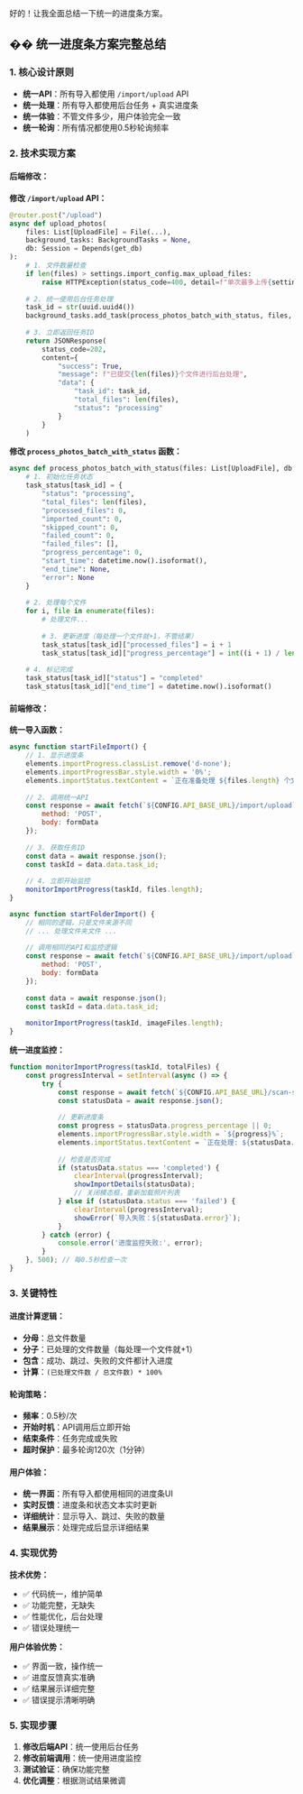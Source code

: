 好的！让我全面总结一下统一的进度条方案。

## �� 统一进度条方案完整总结

### **1. 核心设计原则**
- **统一API**：所有导入都使用 `/import/upload` API
- **统一处理**：所有导入都使用后台任务 + 真实进度条
- **统一体验**：不管文件多少，用户体验完全一致
- **统一轮询**：所有情况都使用0.5秒轮询频率

### **2. 技术实现方案**

#### **后端修改：**

**修改 `/import/upload` API：**
```python
@router.post("/upload")
async def upload_photos(
    files: List[UploadFile] = File(...),
    background_tasks: BackgroundTasks = None,
    db: Session = Depends(get_db)
):
    # 1. 文件数量检查
    if len(files) > settings.import_config.max_upload_files:
        raise HTTPException(status_code=400, detail=f"单次最多上传{settings.import_config.max_upload_files}个文件")
    
    # 2. 统一使用后台任务处理
    task_id = str(uuid.uuid4())
    background_tasks.add_task(process_photos_batch_with_status, files, db, task_id)
    
    # 3. 立即返回任务ID
    return JSONResponse(
        status_code=202,
        content={
            "success": True,
            "message": f"已提交{len(files)}个文件进行后台处理",
            "data": {
                "task_id": task_id,
                "total_files": len(files),
                "status": "processing"
            }
        }
    )
```

**修改 `process_photos_batch_with_status` 函数：**
```python
async def process_photos_batch_with_status(files: List[UploadFile], db, task_id: str):
    # 1. 初始化任务状态
    task_status[task_id] = {
        "status": "processing",
        "total_files": len(files),
        "processed_files": 0,
        "imported_count": 0,
        "skipped_count": 0,
        "failed_count": 0,
        "failed_files": [],
        "progress_percentage": 0,
        "start_time": datetime.now().isoformat(),
        "end_time": None,
        "error": None
    }
    
    # 2. 处理每个文件
    for i, file in enumerate(files):
        # 处理文件...
        
        # 3. 更新进度（每处理一个文件就+1，不管结果）
        task_status[task_id]["processed_files"] = i + 1
        task_status[task_id]["progress_percentage"] = int((i + 1) / len(files) * 100)
    
    # 4. 标记完成
    task_status[task_id]["status"] = "completed"
    task_status[task_id]["end_time"] = datetime.now().isoformat()
```

#### **前端修改：**

**统一导入函数：**
```javascript
async function startFileImport() {
    // 1. 显示进度条
    elements.importProgress.classList.remove('d-none');
    elements.importProgressBar.style.width = '0%';
    elements.importStatus.textContent = `正在准备处理 ${files.length} 个文件...`;
    
    // 2. 调用统一API
    const response = await fetch(`${CONFIG.API_BASE_URL}/import/upload`, {
        method: 'POST',
        body: formData
    });
    
    // 3. 获取任务ID
    const data = await response.json();
    const taskId = data.data.task_id;
    
    // 4. 立即开始监控
    monitorImportProgress(taskId, files.length);
}

async function startFolderImport() {
    // 相同的逻辑，只是文件来源不同
    // ... 处理文件夹文件 ...
    
    // 调用相同的API和监控逻辑
    const response = await fetch(`${CONFIG.API_BASE_URL}/import/upload`, {
        method: 'POST',
        body: formData
    });
    
    const data = await response.json();
    const taskId = data.data.task_id;
    
    monitorImportProgress(taskId, imageFiles.length);
}
```

**统一进度监控：**
```javascript
function monitorImportProgress(taskId, totalFiles) {
    const progressInterval = setInterval(async () => {
        try {
            const response = await fetch(`${CONFIG.API_BASE_URL}/scan-status/${taskId}`);
            const statusData = await response.json();
            
            // 更新进度条
            const progress = statusData.progress_percentage || 0;
            elements.importProgressBar.style.width = `${progress}%`;
            elements.importStatus.textContent = `正在处理: ${statusData.processed_files}/${totalFiles} (${progress}%) - 已导入: ${statusData.imported_count}, 跳过: ${statusData.skipped_count}, 失败: ${statusData.failed_count}`;
            
            // 检查是否完成
            if (statusData.status === 'completed') {
                clearInterval(progressInterval);
                showImportDetails(statusData);
                // 关闭模态框，重新加载照片列表
            } else if (statusData.status === 'failed') {
                clearInterval(progressInterval);
                showError(`导入失败：${statusData.error}`);
            }
        } catch (error) {
            console.error('进度监控失败:', error);
        }
    }, 500); // 每0.5秒检查一次
}
```

### **3. 关键特性**

#### **进度计算逻辑：**
- **分母**：总文件数量
- **分子**：已处理的文件数量（每处理一个文件就+1）
- **包含**：成功、跳过、失败的文件都计入进度
- **计算**：`(已处理文件数 / 总文件数) * 100%`

#### **轮询策略：**
- **频率**：0.5秒/次
- **开始时机**：API调用后立即开始
- **结束条件**：任务完成或失败
- **超时保护**：最多轮询120次（1分钟）

#### **用户体验：**
- **统一界面**：所有导入都使用相同的进度条UI
- **实时反馈**：进度条和状态文本实时更新
- **详细统计**：显示导入、跳过、失败的数量
- **结果展示**：处理完成后显示详细结果

### **4. 实现优势**

**技术优势：**
- ✅ 代码统一，维护简单
- ✅ 功能完整，无缺失
- ✅ 性能优化，后台处理
- ✅ 错误处理统一

**用户体验优势：**
- ✅ 界面一致，操作统一
- ✅ 进度反馈真实准确
- ✅ 结果展示详细完整
- ✅ 错误提示清晰明确

### **5. 实现步骤**

1. **修改后端API**：统一使用后台任务
2. **修改前端调用**：统一使用进度监控
3. **测试验证**：确保功能完整
4. **优化调整**：根据测试结果微调
